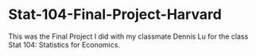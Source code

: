 # Stat-104-Final-Project-Harvard
This was the Final Project I did with my classmate Dennis Lu for the class Stat 104: Statistics for Economics.
